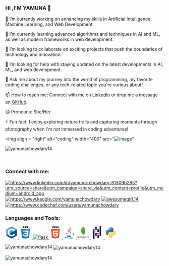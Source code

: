 ### HI ,I'M YAMUNA 👋

<!--
**Yamunachowdary14/Yamunachowdary14** is a ✨ _special_ ✨ repository because its `README.md` (this file) appears on your GitHub profile.

Here are some ideas to get you started:-->

🔭 I’m currently working on enhancing my skills in Artificial Intelligence, Machine Learning, and Web Development.

🌱 I’m currently learning advanced algorithms and techniques in AI and ML, as well as modern frameworks in web development.

👯 I’m looking to collaborate on exciting projects that push the boundaries of technology and innovation.

🤔 I’m looking for help with staying updated on the latest developments in AI, ML, and web development.

💬 Ask me about my journey into the world of programming, my favorite coding challenges, or any tech-related topic you're curious about!

📫 How to reach me: Connect with me on [LinkedIn](https://www.linkedin.com/in/yamuna-chowdary-81309b285?utm_source=share&utm_campaign=share_via&utm_content=profile&utm_medium=android_app) or drop me a message on [GitHub](https://github.com/Yamunachowdary14).

😄 Pronouns: She/Her

⚡ Fun fact: I enjoy exploring nature trails and capturing moments through photography when I'm not immersed in coding adventures!


<img align = "right" alt="coding" width="400" src="![image](https://github.com/Yamunachowdary14/Yamunachowdary14/assets/142091928/8347072e-1e55-4f6d-bc9b-9a92a242feab)"
>

<p align="left"> <img src="https://komarev.com/ghpvc/?username=yamunachowdary14&label=Profile%20views&color=0e75b6&style=flat" alt="yamunachowdary14" /> </p>

<p align="left"> <a href="https://twitter.com/" target="blank"><img src="https://img.shields.io/twitter/follow/?logo=twitter&style=for-the-badge" alt="" /></a> </p>

<h3 align="left">Connect with me:</h3>
<p align="left">
<a href="https://linkedin.com/in/https://www.linkedin.com/in/yamuna-chowdary-81309b285?utm_source=share&utm_campaign=share_via&utm_content=profile&utm_medium=android_app" target="blank"><img align="center" src="https://raw.githubusercontent.com/rahuldkjain/github-profile-readme-generator/master/src/images/icons/Social/linked-in-alt.svg" alt="https://www.linkedin.com/in/yamuna-chowdary-81309b285?utm_source=share&utm_campaign=share_via&utm_content=profile&utm_medium=android_app" height="30" width="40" /></a>
<a href="https://kaggle.com/https://www.kaggle.com/yamunachowdary" target="blank"><img align="center" src="https://raw.githubusercontent.com/rahuldkjain/github-profile-readme-generator/master/src/images/icons/Social/kaggle.svg" alt="https://www.kaggle.com/yamunachowdary" height="30" width="40" /></a>
<a href="https://instagram.com/awesomegirl.14" target="blank"><img align="center" src="https://raw.githubusercontent.com/rahuldkjain/github-profile-readme-generator/master/src/images/icons/Social/instagram.svg" alt="awesomegirl.14" height="30" width="40" /></a>
<a href="https://www.codechef.com/users/https://www.codechef.com/users/yamunachowdary" target="blank"><img align="center" src="https://cdn.jsdelivr.net/npm/simple-icons@3.1.0/icons/codechef.svg" alt="https://www.codechef.com/users/yamunachowdary" height="30" width="40" /></a>
</p>

<h3 align="left">Languages and Tools:</h3>
<p align="left"> <a href="https://www.cprogramming.com/" target="_blank" rel="noreferrer"> <img src="https://raw.githubusercontent.com/devicons/devicon/master/icons/c/c-original.svg" alt="c" width="40" height="40"/> </a> <a href="https://www.w3schools.com/css/" target="_blank" rel="noreferrer"> <img src="https://raw.githubusercontent.com/devicons/devicon/master/icons/css3/css3-original-wordmark.svg" alt="css3" width="40" height="40"/> </a> <a href="https://flask.palletsprojects.com/" target="_blank" rel="noreferrer"> <img src="https://www.vectorlogo.zone/logos/pocoo_flask/pocoo_flask-icon.svg" alt="flask" width="40" height="40"/> </a> <a href="https://www.w3.org/html/" target="_blank" rel="noreferrer"> <img src="https://raw.githubusercontent.com/devicons/devicon/master/icons/html5/html5-original-wordmark.svg" alt="html5" width="40" height="40"/> </a> <a href="https://www.java.com" target="_blank" rel="noreferrer"> <img src="https://raw.githubusercontent.com/devicons/devicon/master/icons/java/java-original.svg" alt="java" width="40" height="40"/> </a> <a href="https://www.mongodb.com/" target="_blank" rel="noreferrer"> <img src="https://raw.githubusercontent.com/devicons/devicon/master/icons/mongodb/mongodb-original-wordmark.svg" alt="mongodb" width="40" height="40"/> </a> <a href="https://pandas.pydata.org/" target="_blank" rel="noreferrer"> <img src="https://raw.githubusercontent.com/devicons/devicon/2ae2a900d2f041da66e950e4d48052658d850630/icons/pandas/pandas-original.svg" alt="pandas" width="40" height="40"/> </a> <a href="https://www.python.org" target="_blank" rel="noreferrer"> <img src="https://raw.githubusercontent.com/devicons/devicon/master/icons/python/python-original.svg" alt="python" width="40" height="40"/> </a> </p>

<p><img align="left" src="https://github-readme-stats.vercel.app/api/top-langs?username=yamunachowdary14&show_icons=true&locale=en&layout=compact" alt="yamunachowdary14" /></p>

<p>&nbsp;<img align="center" src="https://github-readme-stats.vercel.app/api?username=yamunachowdary14&show_icons=true&locale=en" alt="yamunachowdary14" /></p>

<p><img align="center" src="https://github-readme-streak-stats.herokuapp.com/?user=yamunachowdary14&" alt="yamunachowdary14" /></p>
